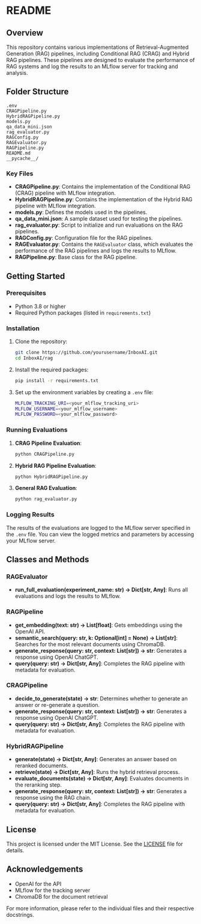 # README

## Overview

This repository contains various implementations of Retrieval-Augmented Generation (RAG) pipelines, including Conditional RAG (CRAG) and Hybrid RAG pipelines. These pipelines are designed to evaluate the performance of RAG systems and log the results to an MLflow server for tracking and analysis.

## Folder Structure

```
.env
CRAGPipeline.py
HybridRAGPipeline.py
models.py
qa_data_mini.json
rag_evaluator.py
RAGConfig.py
RAGEvaluator.py
RAGPipeline.py
README.md
__pycache__/
```

### Key Files

- **CRAGPipeline.py**: Contains the implementation of the Conditional RAG (CRAG) pipeline with MLflow integration.
- **HybridRAGPipeline.py**: Contains the implementation of the Hybrid RAG pipeline with MLflow integration.
- **models.py**: Defines the models used in the pipelines.
- **qa_data_mini.json**: A sample dataset used for testing the pipelines.
- **rag_evaluator.py**: Script to initialize and run evaluations on the RAG pipelines.
- **RAGConfig.py**: Configuration file for the RAG pipelines.
- **RAGEvaluator.py**: Contains the `RAGEvaluator` class, which evaluates the performance of the RAG pipelines and logs the results to MLflow.
- **RAGPipeline.py**: Base class for the RAG pipeline.

## Getting Started

### Prerequisites

- Python 3.8 or higher
- Required Python packages (listed in `requirements.txt`)

### Installation

1. Clone the repository:
    ```sh
    git clone https://github.com/yourusername/InboxAI.git
    cd InboxAI/rag
    ```

2. Install the required packages:
    ```sh
    pip install -r requirements.txt
    ```

3. Set up the environment variables by creating a `.env` file:
    ```sh
    MLFLOW_TRACKING_URI=<your_mlflow_tracking_uri>
    MLFLOW_USERNAME=<your_mlflow_username>
    MLFLOW_PASSWORD=<your_mlflow_password>
    ```

### Running Evaluations

1. **CRAG Pipeline Evaluation**:
    ```sh
    python CRAGPipeline.py
    ```

2. **Hybrid RAG Pipeline Evaluation**:
    ```sh
    python HybridRAGPipeline.py
    ```

3. **General RAG Evaluation**:
    ```sh
    python rag_evaluator.py
    ```

### Logging Results

The results of the evaluations are logged to the MLflow server specified in the `.env` file. You can view the logged metrics and parameters by accessing your MLflow server.

## Classes and Methods

### RAGEvaluator

- **run_full_evaluation(experiment_name: str) -> Dict[str, Any]**: Runs all evaluations and logs the results to MLflow.

### RAGPipeline

- **get_embedding(text: str) -> List[float]**: Gets embeddings using the OpenAI API.
- **semantic_search(query: str, k: Optional[int] = None) -> List[str]**: Searches for the most relevant documents using ChromaDB.
- **generate_response(query: str, context: List[str]) -> str**: Generates a response using OpenAI ChatGPT.
- **query(query: str) -> Dict[str, Any]**: Completes the RAG pipeline with metadata for evaluation.

### CRAGPipeline

- **decide_to_generate(state) -> str**: Determines whether to generate an answer or re-generate a question.
- **generate_response(query: str, context: List[str]) -> str**: Generates a response using OpenAI ChatGPT.
- **query(query: str) -> Dict[str, Any]**: Completes the RAG pipeline with metadata for evaluation.

### HybridRAGPipeline

- **generate(state) -> Dict[str, Any]**: Generates an answer based on reranked documents.
- **retrieve(state) -> Dict[str, Any]**: Runs the hybrid retrieval process.
- **evaluate_documents(state) -> Dict[str, Any]**: Evaluates documents in the reranking step.
- **generate_response(query: str, context: List[str]) -> str**: Generates a response using the RAG chain.
- **query(query: str) -> Dict[str, Any]**: Completes the RAG pipeline with metadata for evaluation.

## License

This project is licensed under the MIT License. See the [LICENSE](LICENSE) file for details.

## Acknowledgements

- OpenAI for the API
- MLflow for the tracking server
- ChromaDB for the document retrieval

For more information, please refer to the individual files and their respective docstrings.
